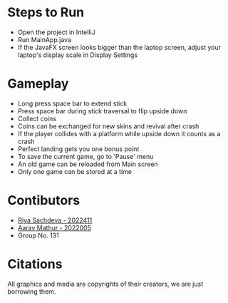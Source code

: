 # Steps to Run
- Open the project in IntelliJ
- Run MainApp.java
- If the JavaFX screen looks bigger than the laptop screen, adjust your laptop's display scale in Display Settings

# Gameplay
- Long press space bar to extend stick
- Press space bar during stick traversal to flip upside down
- Collect coins
- Coins can be exchanged for new skins and revival after crash
- If the player collides with a platform while upside down it counts as a crash
- Perfect landing gets you one bonus point
- To save the current game, go to 'Pause' menu
- An old game can be reloaded from Main screen
- Only one game can be stored at a time

# Contibutors
- [Riya Sachdeva - 2022411](https://github.com/riyasach189)
- [Aarav Mathur - 2022005](https://github.com/13100D)
- Group No. 131

# Citations
All graphics and media are copyrights of their creators, we are just borrowing them.
